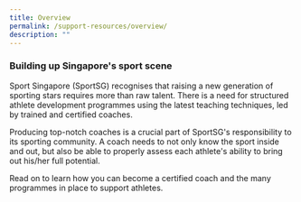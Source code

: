 ```yaml
---
title: Overview
permalink: /support-resources/overview/
description: ""
---
```

### **Building up Singapore's sport scene**

Sport Singapore (SportSG) recognises that raising a new generation of sporting stars requires more than raw talent. There is a need for structured athlete development programmes using the latest teaching techniques, led by trained and certified coaches. 

Producing top-notch coaches is a crucial part of SportSG's responsibility to its sporting community. A coach needs to not only know the sport inside and out, but also be able to properly assess each athlete's ability to bring out his/her full potential.

Read on to learn how you can become a certified coach and the many programmes in place to support athletes.